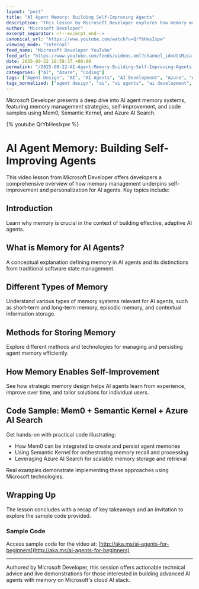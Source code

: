 ```yaml
---
layout: "post"
title: "AI Agent Memory: Building Self-Improving Agents"
description: "This lesson by Microsoft Developer explores how memory management empowers AI agents to self-improve and personalize user experiences. It covers types of memory, planning, tools, and applications for managing agent memory, highlighted by code samples using Mem0, Semantic Kernel, and Azure AI Search. The session provides practical insight for developers working with Microsoft's AI development stack."
author: "Microsoft Developer"
excerpt_separator: <!--excerpt_end-->
canonical_url: "https://www.youtube.com/watch?v=QrYbHesIxpw"
viewing_mode: "internal"
feed_name: "Microsoft Developer YouTube"
feed_url: "https://www.youtube.com/feeds/videos.xml?channel_id=UCsMica-v34Irf9KVTh6xx-g"
date: 2025-09-22 18:59:37 +00:00
permalink: "/2025-09-22-AI-Agent-Memory-Building-Self-Improving-Agents.html"
categories: ["AI", "Azure", "Coding"]
tags: ["Agent Design", "AI", "AI Agents", "AI Development", "Azure", "Azure AI Search", "Cloud Computing", "Cloud Development", "Coding", "Dev", "Development", "Mem0", "Memory Management", "Microsoft", "Microsoft Azure", "Personalization", "Self Improvement", "Semantic Kernel", "Tech", "Technical Tutorial", "Technology", "Videos"]
tags_normalized: ["agent design", "ai", "ai agents", "ai development", "azure", "azure ai search", "cloud computing", "cloud development", "coding", "dev", "development", "mem0", "memory management", "microsoft", "microsoft azure", "personalization", "self improvement", "semantic kernel", "tech", "technical tutorial", "technology", "videos"]
---
```


Microsoft Developer presents a deep dive into AI agent memory systems, featuring memory management strategies, self-improvement, and code samples using Mem0, Semantic Kernel, and Azure AI Search.<!--excerpt_end-->

{% youtube QrYbHesIxpw %}

# AI Agent Memory: Building Self-Improving Agents

This video lesson from Microsoft Developer offers developers a comprehensive overview of how memory management underpins self-improvement and personalization for AI agents. Key topics include:

## Introduction

Learn why memory is crucial in the context of building effective, adaptive AI agents.

## What is Memory for AI Agents?

A conceptual explanation defining memory in AI agents and its distinctions from traditional software state management.

## Different Types of Memory

Understand various types of memory systems relevant for AI agents, such as short-term and long-term memory, episodic memory, and contextual information storage.

## Methods for Storing Memory

Explore different methods and technologies for managing and persisting agent memory efficiently.

## How Memory Enables Self-Improvement

See how strategic memory design helps AI agents learn from experience, improve over time, and tailor solutions for individual users.

## Code Sample: Mem0 + Semantic Kernel + Azure AI Search

Get hands-on with practical code illustrating:

- How Mem0 can be integrated to create and persist agent memories
- Using Semantic Kernel for orchestrating memory recall and processing
- Leveraging Azure AI Search for scalable memory storage and retrieval

Real examples demonstrate implementing these approaches using Microsoft technologies.

## Wrapping Up

The lesson concludes with a recap of key takeaways and an invitation to explore the sample code provided.

### Sample Code

Access sample code for the video at: [http://aka.ms/ai-agents-for-beginners](http://aka.ms/ai-agents-for-beginners)

---
Authored by Microsoft Developer, this session offers actionable technical advice and live demonstrations for those interested in building advanced AI agents with memory on Microsoft's cloud AI stack.
